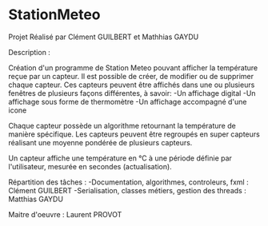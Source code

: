 # StationMeteo

Projet Réalisé par Clément GUILBERT et Mathhias GAYDU

Description : 

  Création d'un programme de Station Meteo pouvant afficher la température reçue par un capteur. Il est possible de créer, de modifier ou de supprimer chaque capteur. Ces capteurs peuvent être affichés dans une ou plusieurs fenêtres de plusieurs façons différentes, à savoir:
-Un affichage digital
-Un affichage sous forme de thermomètre
-Un affichage accompagné d'une icone

Chaque capteur possède un algorithme retournant la température de manière spécifique. 
Les capteurs peuvent être regroupés en super capteurs réalisant une moyenne pondérée de plusieurs capteurs.

Un capteur affiche une température en °C à une période définie par l'utilisateur, mesurée en secondes (actualisation).

Répartition des tâches :
-Documentation, algorithmes, controleurs, fxml : Clément GUILBERT
-Serialisation, classes métiers, gestion des threads : Matthias GAYDU

Maitre d'oeuvre : Laurent PROVOT
